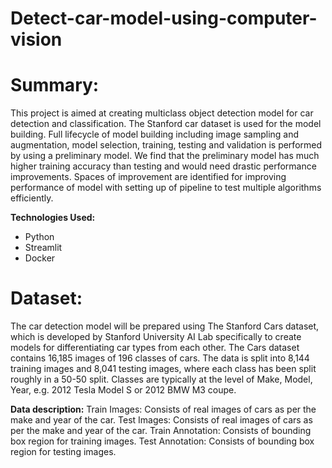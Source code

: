 # Detect-car-model-using-computer-vision
# Summary: 
 This project is aimed at creating multiclass object detection model for car
detection and classification. The Stanford car dataset is used for the model
building. Full lifecycle of model building including image sampling and
augmentation, model selection, training, testing and validation is performed by
using a preliminary model. We find that the preliminary model has much higher
training accuracy than testing and would need drastic performance
improvements. Spaces of improvement are identified for improving performance
of model with setting up of pipeline to test multiple algorithms efficiently. 

**Technologies Used:**
* Python
* Streamlit
* Docker

# Dataset:
The car detection model will be prepared using The Stanford Cars dataset, which is developed by Stanford University AI Lab specifically to create models for differentiating car types from each other.
The Cars dataset contains 16,185 images of 196 classes of cars. The data is split into 8,144 training images and 8,041 testing images, where each class has been split roughly in a 50-50 split. Classes are typically at the level of Make, Model, Year, e.g. 2012 Tesla Model S or 2012 BMW M3 coupe.

**Data description:**
Train Images: Consists of real images of cars as per the make and year of the car.
Test Images: Consists of real images of cars as per the make and year of the car.
Train Annotation: Consists of bounding box region for training images.
Test Annotation: Consists of bounding box region for testing images.
